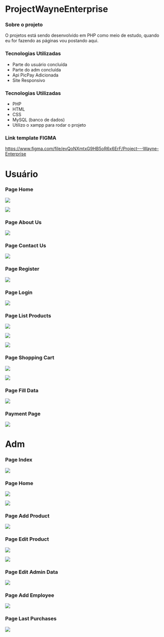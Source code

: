 # ProjectWayneEnterprise

### Sobre o projeto

O projetos está sendo desenvolvido em PHP como meio de estudo, quando eu for fazendo as páginas vou postando aqui.

### Tecnologias Utilizadas
 * Parte do usuário concluída
 * Parte do adm concluída
 * Api PicPay Adicionada
 * Site Responsivo

### Tecnologias Utilizadas
 * PHP
 * HTML
 * CSS
 * MySQL (banco de dados)
 * Utilizo o xampp para rodar o projeto

### Link template FIGMA

https://www.figma.com/file/evQoNXmtxG9HB5oR6x6ErF/Project---Wayne-Enterprise

# Usuário
### Page Home

<p>
    <img src="./imagesReadme/image1.png">
</p>

<p>
    <img src="./imagesReadme/image2.png">
</p>

### Page About Us

<p>
    <img src="./imagesReadme/image3.png">
</p>

### Page Contact Us

<p>
    <img src="./imagesReadme/image4.png">
</p>

### Page Register

<p>
    <img src="./imagesReadme/image5.png">
</p>

### Page Login

<p>
    <img src="./imagesReadme/image6.png">
</p>

### Page List Products

<p>
    <img src="./imagesReadme/image7.png">
</p>

<p>
    <img src="./imagesReadme/image8.png">
</p>

<p>
    <img src="./imagesReadme/image9.png">
</p>

### Page Shopping Cart

<p>
    <img src="./imagesReadme/image23.png">
</p>

<p>
    <img src="./imagesReadme/image24.png">
</p>

### Page Fill Data

<p>
    <img src="./imagesReadme/image21.png">
</p>

### Payment Page

<p>
    <img src="./imagesReadme/image22.png">
</p>


# Adm

### Page Index

<p>
    <img src="./imagesReadme/image12.png">
</p>

### Page Home

<p>
    <img src="./imagesReadme/image13.png">
</p>

<p>
    <img src="./imagesReadme/image14.png">
</p>

### Page Add Product

<p>
    <img src="./imagesReadme/image15.png">
</p>

### Page Edit Product

<p>
    <img src="./imagesReadme/image16.png">
</p>

<p>
    <img src="./imagesReadme/image17.png">
</p>

### Page Edit Admin Data 

<p>
    <img src="./imagesReadme/image18.png">
</p>

### Page Add Employee

<p>
    <img src="./imagesReadme/image19.png">
</p>

### Page Last Purchases

<p>
    <img src="./imagesReadme/image20.png">
</p>